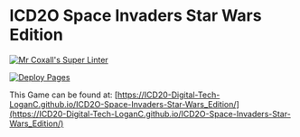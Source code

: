 # ICD2O Space Invaders Star Wars Edition

[![Mr Coxall's Super Linter](README.md/../../../workflows/Super%20Linter/badge.svg)](README.md/../../../actions)

[![Deploy Pages](README.md/../../../workflows/Deploy%20Pages/badge.svg)](README.md/../../../actions)

This Game can be found at: [https://ICD20-Digital-Tech-LoganC.github.io/ICD2O-Space-Invaders-Star-Wars_Edition/](https://ICD20-Digital-Tech-LoganC.github.io/ICD2O-Space-Invaders-Star-Wars_Edition/)
